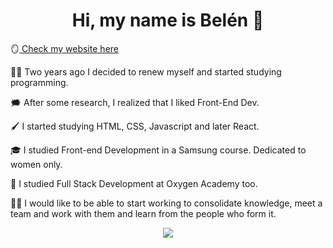 <h1 align='center'>Hi, my name is Belén 👋</h1>

<p align="justify">

🪞<a href="www.belenjn.com"> Check my website here</a>

👶🏻 Two years ago I decided to renew myself and started studying programming.

🗯️ After some research, I realized that I liked Front-End Dev. 

🖌️ I started studying HTML, CSS, Javascript and later React.
  
🎓 I studied Front-end Development in a Samsung course. Dedicated to women only.

📝 I studied Full Stack Development at Oxygen Academy too.

🙏🏻 I would like to be able to start working to consolidate knowledge, meet a team and work with them and learn from the people who form it.

<div align="center"> <img src="https://user-images.githubusercontent.com/75947904/190433612-90d75cfa-954c-472c-9dd1-4894e2430dbb.png"/></div>
